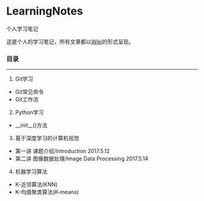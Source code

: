 # LearningNotes
个人学习笔记

这是个人的学习笔记，所有文章都以[Wiki](https://github.com/william-hyx/NotesOfLearning/wiki)的形式呈现。

### 目录

---

1. Git学习
  - Git常见命令
  - Git工作流
2. Python学习
  - \_\_init\_\_()方法
3. 基于深度学习的计算机视觉
  - 第一讲 课题介绍/Introduction 2017.5.12
  - 第二讲 图像数据处理/Image Data Processing 2017.5.14
4. 机器学习算法
  - K-近邻算法(KNN)
  - K-均值聚类算法(K-means)
